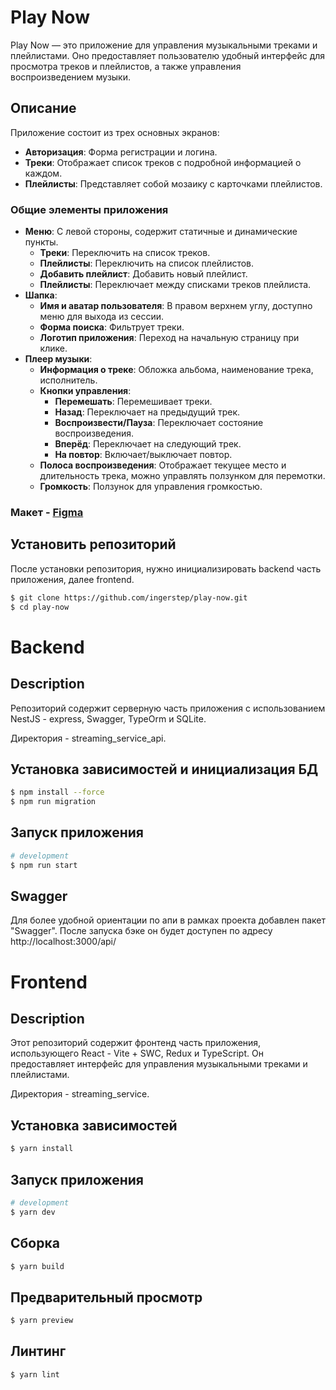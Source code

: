 # Play Now

Play Now — это приложение для управления музыкальными треками и плейлистами. Оно предоставляет пользователю удобный интерфейс для просмотра треков и плейлистов, а также управления воспроизведением музыки.

## Описание

Приложение состоит из трех основных экранов:

- **Авторизация**: Форма регистрации и логина.
- **Треки**: Отображает список треков с подробной информацией о каждом.
- **Плейлисты**: Представляет собой мозаику с карточками плейлистов.

### Общие элементы приложения

- **Меню**: С левой стороны, содержит статичные и динамические пункты.
  - **Треки**: Переключить на список треков.
  - **Плейлисты**: Переключить на список плейлистов.
  - **Добавить плейлист**: Добавить новый плейлист.
  - **Плейлисты**: Переключает между списками треков плейлиста.
- **Шапка**:
  - **Имя и аватар пользователя**: В правом верхнем углу, доступно меню для выхода из сессии.
  - **Форма поиска**: Фильтрует треки.
  - **Логотип приложения**: Переход на начальную страницу при клике.
- **Плеер музыки**:
  - **Информация о треке**: Обложка альбома, наименование трека, исполнитель.
  - **Кнопки управления**:
    - **Перемешать**: Перемешивает треки.
    - **Назад**: Переключает на предыдущий трек.
    - **Воспроизвести/Пауза**: Переключает состояние воспроизведения.
    - **Вперёд**: Переключает на следующий трек.
    - **На повтор**: Включает/выключает повтор.
  - **Полоса воспроизведения**: Отображает текущее место и длительность трека, можно управлять ползунком для перемотки.
  - **Громкость**: Ползунок для управления громкостью.

### Макет - [Figma](https://www.figma.com/design/JIiEqozo3awHCmgn3xO8wU/TS_Graduate?node-id=0-1&node-type=canvas&t=hico9M1OnlxVM96J-0)

## Установить репозиторий

После установки репозитория, нужно инициализировать backend часть приложения, далее frontend.

```bash
$ git clone https://github.com/ingerstep/play-now.git
$ cd play-now
```

# Backend

## Description

Репозиторий содержит серверную часть приложения c использованием NestJS - express, Swagger, TypeOrm и SQLite.

Директория - streaming_service_api.

## Установка зависимостей и инициализация БД

```bash
$ npm install --force
$ npm run migration
```

## Запуск приложения

```bash
# development
$ npm run start
```

## Swagger

Для более удобной ориентации по апи в рамках проекта добавлен пакет "Swagger". После запуска бэке он будет доступен по адресу http://localhost:3000/api/



# Frontend

## Description

Этот репозиторий содержит фронтенд часть приложения, использующего React - Vite + SWC, Redux и TypeScript. Он предоставляет интерфейс для управления музыкальными треками и плейлистами.

Директория - streaming_service.

## Установка зависимостей

```bash
$ yarn install
```

## Запуск приложения

```bash
# development
$ yarn dev
```

## Cборка

```bash
$ yarn build
```

## Предварительный просмотр

```bash
$ yarn preview
```

## Линтинг

```bash
$ yarn lint
```
